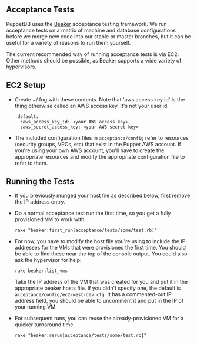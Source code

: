 Acceptance Tests
----------------

PuppetDB uses the [Beaker](https://github.com/puppetlabs/beaker) acceptance
testing framework. We run acceptance tests on a matrix of machine and database
configurations before we merge new code into our stable or master branches, but
it can be useful for a variety of reasons to run them yourself.

The current recommended way of running acceptance tests is via EC2. Other
methods should be possible, as Beaker supports a wide variety of hypervisors.


EC2 Setup
---------
* Create ~/.fog with these contents. Note that 'aws access key id' is the thing
  otherwise called an AWS access key. It's not your user id. 

      :default:
        :aws_access_key_id: <your AWS access key>
        :aws_secret_access_key: <your AWS secret key>

* The included configuration files in `acceptance/config` refer to resources
  (security groups, VPCs, etc) that exist in the Puppet AWS account. If
  you're using your own AWS account, you'll have to create the appropriate
  resources and modify the appropriate configuration file to refer to them.

Running the Tests
-----------------
* If you previously munged your host file as described below, first remove the
  IP address entry.

* Do a normal acceptance test run the first time, so you get a fully provisioned VM to work with. 

      rake "beaker:first_run[acceptance/tests/some/test.rb]"
      
* For now, you have to modify the host file you're using to include the IP
  addresses for the VMs that were provisioned the first time. You should be able
  to find these near the top of the console output. You could also ask the
  hypervisor for help:

      rake beaker:list_vms

  Take the IP address of the VM that was created for you and put it in the
  appropriate beaker hosts file. If you didn't specify one, the default is
  `acceptance/config/ec2-west-dev.cfg`. It has a commented-out IP address field,
  you should be able to uncomment it and put in the IP of your running VM.

* For subsequent runs, you can reuse the already-provisioned VM for a quicker
  turnaround time.

      rake "beaker:rerun[acceptance/tests/some/test.rb]"


